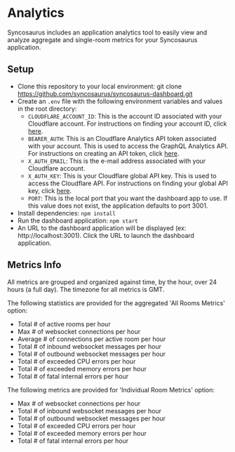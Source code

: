 # Analytics

Syncosaurus includes an application analytics tool to easily view and analyze aggregate and single-room metrics for your Syncosaurus application.

## Setup

- Clone this repository to your local environment: git clone https://github.com/syncosaurus/syncosaurus-dashboard.git
- Create an `.env` file with the following environment variables and values in the root directory:
   - `CLOUDFLARE_ACCOUNT_ID`: This is the account ID associated with your Cloudflare account. For instructions on finding your account ID, click [here](https://developers.cloudflare.com/fundamentals/setup/find-account-and-zone-ids/).
   - `BEARER_AUTH`: This is an Cloudflare Analytics API token associated with your account. This is used to access the GraphQL Analytics API. For instructions on creating an API token, click [here](https://developers.cloudflare.com/analytics/graphql-api/getting-started/authentication/api-token-auth/).
   - `X_AUTH_EMAIL`: This is the e-mail address associated with your Cloudflare account.
   - `X_AUTH_KEY`: This is your Cloudflare global API key. This is used to access the Cloudflare API. For instructions on finding your global API key, click [here](https://developers.cloudflare.com/fundamentals/api/get-started/keys/).
   - `PORT`: This is the local port that you want the dashboard app to use. If this value does not exist, the application defaults to port 3001.
- Install dependencies: `npm install`
- Run the dashboard application: `npm start`
- An URL to the dashboard application will be displayed (ex: http://localhost:3001). Click the URL to launch the dashboard application.


## Metrics Info

All metrics are grouped and organized against time, by the hour, over 24 hours (a full day). The timezone for all metrics is GMT.

The following statistics are provided for the aggregated 'All Rooms Metrics' option:
   - Total \# of active rooms per hour
   - Max \# of websocket connections per hour
   - Average \# of connections per active room per hour
   - Total \# of inbound websocket messages per hour
   - Total \# of outbound websocket messages per hour
   - Total \# of exceeded CPU errors per hour
   - Total \# of exceeded memory errors per hour
   - Total \# of fatal internal errors per hour

The following metrics are provided for 'Individual Room Metrics' option:
  - Max \# of websocket connections per hour
  - Total \# of inbound websocket messages per hour
  - Total \# of outbound websocket messages per hour
  - Total \# of exceeded CPU errors per hour
  - Total \# of exceeded memory errors per hour
  - Total \# of fatal internal errors per hour

